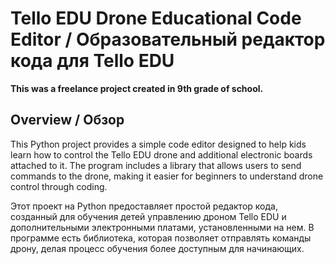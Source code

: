 # Tello EDU Drone Educational Code Editor / Образовательный редактор кода для Tello EDU

**This was a freelance project created in 9th grade of school.**

## Overview / Обзор

This Python project provides a simple code editor designed to help kids learn how to control the Tello EDU drone and additional electronic boards attached to it. The program includes a library that allows users to send commands to the drone, making it easier for beginners to understand drone control through coding.

Этот проект на Python предоставляет простой редактор кода, созданный для обучения детей управлению дроном Tello EDU и дополнительными электронными платами, установленными на нем. В программе есть библиотека, которая позволяет отправлять команды дрону, делая процесс обучения более доступным для начинающих.
